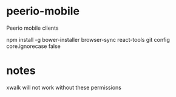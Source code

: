 peerio-mobile
=============

Peerio mobile clients

npm install -g bower-installer browser-sync react-tools
git config core.ignorecase false



notes
============
xwalk will not work without these permissions
<uses-permission android:name="android.permission.ACCESS_WIFI_STATE" />
<uses-permission android:name="android.permission.ACCESS_NETWORK_STATE" />